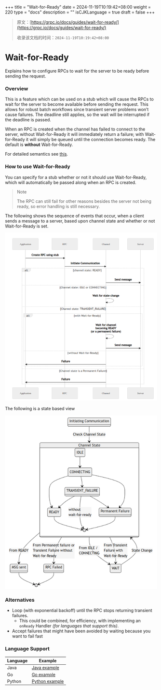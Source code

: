 +++
title = "Wait-for-Ready"
date = 2024-11-19T10:19:42+08:00
weight = 220
type = "docs"
description = ""
isCJKLanguage = true
draft = false
+++

> 原文：[https://grpc.io/docs/guides/wait-for-ready/](https://grpc.io/docs/guides/wait-for-ready/)
>
> 收录该文档的时间：`2024-11-19T10:19:42+08:00`

# Wait-for-Ready

Explains how to configure RPCs to wait for the server to be ready before sending the request.



### Overview

This is a feature which can be used on a stub which will cause the RPCs to wait for the server to become available before sending the request. This allows for robust batch workflows since transient server problems won’t cause failures. The deadline still applies, so the wait will be interrupted if the deadline is passed.

When an RPC is created when the channel has failed to connect to the server, without Wait-for-Ready it will immediately return a failure; with Wait-for-Ready it will simply be queued until the connection becomes ready. The default is **without** Wait-for-Ready.

For detailed semantics see [this](https://github.com/grpc/grpc/blob/master/doc/wait-for-ready.md).

### How to use Wait-for-Ready

You can specify for a stub whether or not it should use Wait-for-Ready, which will automatically be passed along when an RPC is created.

> Note
>
> The RPC can still fail for other reasons besides the server not being ready, so error handling is still necessary.

The following shows the sequence of events that occur, when a client sends a message to a server, based upon channel state and whether or not Wait-for-Ready is set.

![image-20241119111542896](Wait-for-Ready_img/image-20241119111542896.png)

The following is a state based view

![image-20241119111501684](Wait-for-Ready_img/image-20241119111501684.png)

### Alternatives

- Loop (with exponential backoff) until the RPC stops returning transient failures.
  - This could be combined, for efficiency, with implementing an `onReady` Handler *(for languages that support this)*.
- Accept failures that might have been avoided by waiting because you want to fail fast

### Language Support

| Language | Example                                                      |
| -------- | ------------------------------------------------------------ |
| Java     | [Java example](https://github.com/grpc/grpc-java/blob/master/examples/src/main/java/io/grpc/examples/waitforready/WaitForReadyClient.java) |
| Go       | [Go example](https://github.com/grpc/grpc-go/tree/master/examples/features/wait_for_ready) |
| Python   | [Python example](https://github.com/grpc/grpc/tree/master/examples/python/wait_for_ready) |
